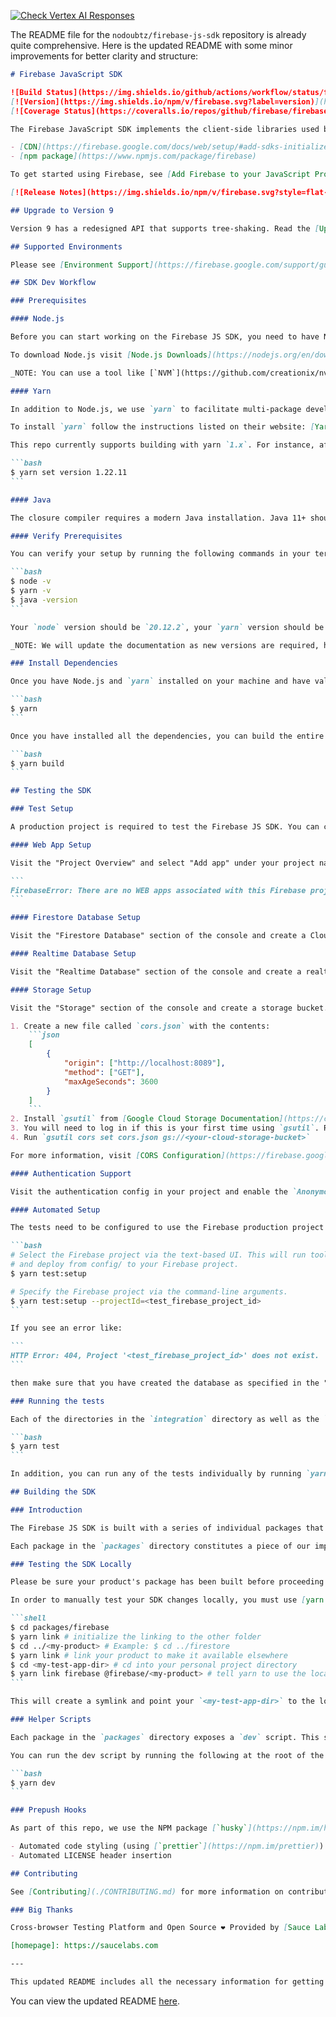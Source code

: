 [![Check Vertex AI Responses](https://github.com/nodoubtz/firebase-js-sdk/actions/workflows/check-vertexai-responses.yml/badge.svg?branch=nodoubtz-patch-2)](https://github.com/nodoubtz/firebase-js-sdk/actions/workflows/check-vertexai-responses.yml)

The README file for the `nodoubtz/firebase-js-sdk` repository is already quite comprehensive. Here is the updated README with some minor improvements for better clarity and structure:

````markdown
# Firebase JavaScript SDK

![Build Status](https://img.shields.io/github/actions/workflow/status/firebase/firebase-js-sdk/test-all.yml)
[![Version](https://img.shields.io/npm/v/firebase.svg?label=version)](https://www.npmjs.com/package/firebase)
[![Coverage Status](https://coveralls.io/repos/github/firebase/firebase-js-sdk/badge.svg?branch=main)](https://coveralls.io/github/firebase/firebase-js-sdk?branch=main)

The Firebase JavaScript SDK implements the client-side libraries used by applications using Firebase services. This SDK is distributed via:

- [CDN](https://firebase.google.com/docs/web/setup/#add-sdks-initialize)
- [npm package](https://www.npmjs.com/package/firebase)

To get started using Firebase, see [Add Firebase to your JavaScript Project](https://firebase.google.com/docs/web/setup).

[![Release Notes](https://img.shields.io/npm/v/firebase.svg?style=flat-square&label=Release%20Notes%20for&labelColor=039be5&color=666)](https://firebase.google.com/support/release-notes/js)

## Upgrade to Version 9

Version 9 has a redesigned API that supports tree-shaking. Read the [Upgrade Guide](https://firebase.google.com/docs/web/modular-upgrade) to learn more.

## Supported Environments

Please see [Environment Support](https://firebase.google.com/support/guides/environments_js-sdk).

## SDK Dev Workflow

### Prerequisites

#### Node.js

Before you can start working on the Firebase JS SDK, you need to have Node.js installed on your machine. As of April 19th, 2024, the team has been testing with Node.js version `20.12.2`, but the required version of Node.js may change as we update our dependencies.

To download Node.js visit [Node.js Downloads](https://nodejs.org/en/download/).

_NOTE: You can use a tool like [`NVM`](https://github.com/creationix/nvm) or [`N`](https://github.com/tj/n) to install and manage multiple node versions_

#### Yarn

In addition to Node.js, we use `yarn` to facilitate multi-package development.

To install `yarn` follow the instructions listed on their website: [Yarn Installation](https://yarnpkg.com/en/docs/install).

This repo currently supports building with yarn `1.x`. For instance, after installing yarn, run:

```bash
$ yarn set version 1.22.11
```

#### Java

The closure compiler requires a modern Java installation. Java 11+ should be installed: [Java Downloads](https://www.oracle.com/java/technologies/downloads/#java11)

#### Verify Prerequisites

You can verify your setup by running the following commands in your terminal:

```bash
$ node -v
$ yarn -v
$ java -version
```

Your `node` version should be `20.12.2`, your `yarn` version should be between `1.0.0` and `1.22.11`, and your `java` version should be `11.0` or greater.

_NOTE: We will update the documentation as new versions are required, however for continuing development on the SDK, staying up to date on the stable versions of these packages is advised_

### Install Dependencies

Once you have Node.js and `yarn` installed on your machine and have validated that you are running the proper version, you can set up the development environment by running the following at the root of the SDK:

```bash
$ yarn
```

Once you have installed all the dependencies, you can build the entire SDK by running the following command at the root of the SDK:

```bash
$ yarn build
```

## Testing the SDK

### Test Setup

A production project is required to test the Firebase JS SDK. You can create a new project by visiting the [Firebase Console](https://console.firebase.google.com/).

#### Web App Setup

Visit the "Project Overview" and select "Add app" under your project name. Register the app with a nickname and click through the remaining steps. Without performing this step, you will encounter the error in the test setup:

```
FirebaseError: There are no WEB apps associated with this Firebase project
```

#### Firestore Database Setup

Visit the "Firestore Database" section of the console and create a Cloud Firestore database. When prompted to select the set of initial security rules, select any option (e.g., "Start in Production Mode") since these permission settings will be overwritten below.

#### Realtime Database Setup

Visit the "Realtime Database" section of the console and create a realtime database. When prompted to select the set of initial security rules, select any option (e.g., "Start in Locked Mode") since these permission settings will be overwritten below.

#### Storage Setup

Visit the "Storage" section of the console and create a storage bucket. In order to run the tests, you will need to update your bucket's CORS rules.

1. Create a new file called `cors.json` with the contents:
    ```json
    [
        {
            "origin": ["http://localhost:8089"],
            "method": ["GET"],
            "maxAgeSeconds": 3600
        }
    ]
    ```
2. Install `gsutil` from [Google Cloud Storage Documentation](https://cloud.google.com/storage/docs/gsutil_install)
3. You will need to log in if this is your first time using `gsutil`. Run `gcloud auth login` and follow the instructions to log in.
4. Run `gsutil cors set cors.json gs://<your-cloud-storage-bucket>`

For more information, visit [CORS Configuration](https://firebase.google.com/docs/storage/web/download-files#cors_configuration)

#### Authentication Support

Visit the authentication config in your project and enable the `Anonymous` sign-in provider to complete your project config.

#### Automated Setup

The tests need to be configured to use the Firebase production project that you created in the "Test Setup" section above. To do this, run the `yarn test:setup` command, as follows:

```bash
# Select the Firebase project via the text-based UI. This will run tools/config.js
# and deploy from config/ to your Firebase project.
$ yarn test:setup

# Specify the Firebase project via the command-line arguments.
$ yarn test:setup --projectId=<test_firebase_project_id>
```

If you see an error like:

```
HTTP Error: 404, Project '<test_firebase_project_id>' does not exist.
```

then make sure that you have created the database as specified in the "Firestore Database Setup" section above.

### Running the tests

Each of the directories in the `integration` directory as well as the `packages` directory has its own test suites. You will need to build the SDK before running tests. Test suites can be run all together by running the following command at the root of the package:

```bash
$ yarn test
```

In addition, you can run any of the tests individually by running `yarn test` in an individual package directory.

## Building the SDK

### Introduction

The Firebase JS SDK is built with a series of individual packages that are all contained in this repository. Development is coordinated via [yarn workspaces](https://yarnpkg.com/blog/2017/08/02/introducing-workspaces/) and [Lerna](https://lerna.js.org/) (a monorepo management tool).

Each package in the `packages` directory constitutes a piece of our implementation. The SDK is built via a combination of all of these packages which are published under the [`firebase` scope](https://www.npmjs.com/search?q=scope%3Afirebase) on NPM.

### Testing the SDK Locally

Please be sure your product's package has been built before proceeding any further. (If you haven't built this repo before, make sure to run `yarn build` at the root)

In order to manually test your SDK changes locally, you must use [yarn link](https://classic.yarnpkg.com/en/docs/cli/link):

```shell
$ cd packages/firebase
$ yarn link # initialize the linking to the other folder
$ cd ../<my-product> # Example: $ cd ../firestore
$ yarn link # link your product to make it available elsewhere
$ cd <my-test-app-dir> # cd into your personal project directory
$ yarn link firebase @firebase/<my-product> # tell yarn to use the locally built firebase SDK instead
```

This will create a symlink and point your `<my-test-app-dir>` to the locally built version of the firebase SDK.

### Helper Scripts

Each package in the `packages` directory exposes a `dev` script. This script will set up a watcher for development on the individual piece of the SDK. In addition, there is a top-level `dev` script that can be run to start all of the watch tasks as well as a sandbox server.

You can run the dev script by running the following at the root of the package:

```bash
$ yarn dev
```

### Prepush Hooks

As part of this repo, we use the NPM package [`husky`](https://npm.im/husky) to implement git hooks. We leverage the prepush hook to do two things:

- Automated code styling (using [`prettier`](https://npm.im/prettier))
- Automated LICENSE header insertion

## Contributing

See [Contributing](./CONTRIBUTING.md) for more information on contributing to the Firebase JavaScript SDK.

### Big Thanks

Cross-browser Testing Platform and Open Source ❤️ Provided by [Sauce Labs][homepage].

[homepage]: https://saucelabs.com

---

This updated README includes all the necessary information for getting started, development, testing, and contributing to the Firebase JavaScript SDK. If you have any additional changes or specific sections you'd like to add, please let me know!
````

You can view the updated README [here](https://github.com/nodoubtz/firebase-js-sdk/blob/main/README.md).
